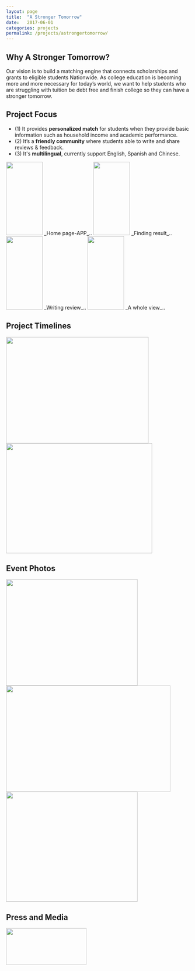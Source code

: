 ```yaml
---
layout: page
title:  "A Stronger Tomorrow"
date:   2017-06-01
categories: projects
permalink: /projects/astrongertomorrow/
---
```


## Why A Stronger Tomorrow?
Our vision is to build a matching engine that connects scholarships and grants to eligible students Nationwide. 
As college education is becoming more and more necessary for today’s world, we want to help students who are struggling with tuition be debt free and finish college so they can have a stronger tomorrow. 

## Project Focus
* (1) It provides **personalized match** for students when they provide basic information such as household income and academic performance.
* (2) It’s a **friendly community** where students able to write and share reviews & feedback.
* (3) It's **multilingual**, currently support English, Spanish and Chinese.

<img src="{{ site.baseurl }}/assets/img/projects/ast/homepagedemo.gif" width="100px" height="200px" />
_Home page-APP_..
<img src="{{ site.baseurl }}/assets/img/projects/ast/resultpagedemo.gif" width="100px" height="200px" />
_Finding result_..
<img src="{{ site.baseurl }}/assets/img/projects/ast/tipsdemo.gif" width="100px" height="200px" />
_Writing review_..
<img src="{{ site.baseurl }}/assets/img/projects/ast/detaildemo.gif" width="100px" height="200px" />
_A whole view_..

## Project Timelines
<img src="{{ site.baseurl }}/assets/img/projects/ast/Project timeline1.png" width="390px" height="290px" />
<img src="{{ site.baseurl }}/assets/img/projects/ast/Project timeline2.png" width="400px" height="300px" />

## Event Photos 
<img src="{{ site.baseurl }}/assets/img/projects/ast/withClinton&GovernorCuomo0412.jpg" width="360px" height="290px" />
<img src="{{ site.baseurl }}/assets/img/projects/ast/BoardofTrustees meeting with President-Instagram.png" width="450px" height="290px" />
<img src="{{ site.baseurl }}/assets/img/projects/ast/scoopnest.png" width="360px" height="300px" />

## Press and Media
<img src="{{ site.baseurl }}/assets/img/projects/ast/Press&media.png" width="220px" height="100px" />
